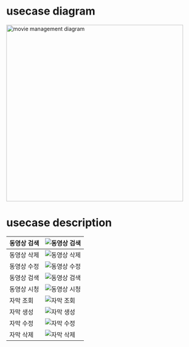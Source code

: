 # usecase diagram
<img width="465" alt="movie management diagram" src="https://github.com/minseo2000/db_project/assets/59526414/175c9305-7134-4f2b-8455-61869c55d642">

# usecase description
| 동영상 검색 |![동영상 검색](https://github.com/minseo2000/db_project/assets/59526414/7f5a8d3d-db7a-40b3-8b3d-d13cb70c2ed9)|
|--------|---|
| 동영상 삭제 |![동영상 삭제](https://github.com/minseo2000/db_project/assets/59526414/8fd58f55-8357-4ca8-8caf-2447f95fd6d7)|
| 동영상 수정 |![동영상 수정](https://github.com/minseo2000/db_project/assets/59526414/1bace10a-d60c-4602-9105-39a6c99a05a0)|
| 동영상 검색 |![동영상 검색](https://github.com/minseo2000/db_project/assets/59526414/2ee3ea35-a4b2-4171-afd5-a58b7b9c164d)|
| 동영상 시청 |![동영상 시청](https://github.com/minseo2000/db_project/assets/59526414/7295f02f-5031-4b0a-8ad0-725b2f7e6d18)|
| 자막 조회  |![자막 조회](https://github.com/minseo2000/db_project/assets/59526414/31a25e22-018a-4894-b8ac-d9081790c031)|
| 자막 생성  |![자막 생성](https://github.com/minseo2000/db_project/assets/59526414/acb81cfc-3872-40b3-b5f4-cf0b6f28f2f6)|
| 자막 수정  |![자막 수정](https://github.com/minseo2000/db_project/assets/59526414/5ecca356-913d-40ef-92b2-a122acd17148)|
| 자막 삭제  |![자막 삭제](https://github.com/minseo2000/db_project/assets/59526414/bffc2d30-ca27-4b84-ba9d-266d39c06b0d)|
